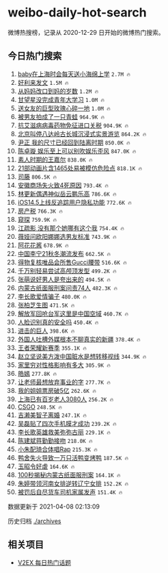 # weibo-daily-hot-search

微博热搜榜，记录从 2020-12-29 日开始的微博热门搜索。

## 今日热门搜索

<!-- BEGIN -->

1. [baby在上海时会每天送小海绵上学](https://s.weibo.com/weibo?q=%23baby%E5%9C%A8%E4%B8%8A%E6%B5%B7%E6%97%B6%E4%BC%9A%E6%AF%8F%E5%A4%A9%E9%80%81%E5%B0%8F%E6%B5%B7%E7%BB%B5%E4%B8%8A%E5%AD%A6%23&Refer=top) `2.7M 🔥`
1. [好利来发文](https://s.weibo.com/weibo?q=%23%E5%A5%BD%E5%88%A9%E6%9D%A5%E5%8F%91%E6%96%87%23&Refer=top) `1.5M 🔥`
1. [从妈妈改口到妈的岁数](https://s.weibo.com/weibo?q=%23%E4%BB%8E%E5%A6%88%E5%A6%88%E6%94%B9%E5%8F%A3%E5%88%B0%E5%A6%88%E7%9A%84%E5%B2%81%E6%95%B0%23&Refer=top) `1.2M 🔥`
1. [甘望星没完成青年大学习](https://s.weibo.com/weibo?q=%23%E7%94%98%E6%9C%9B%E6%98%9F%E6%B2%A1%E5%AE%8C%E6%88%90%E9%9D%92%E5%B9%B4%E5%A4%A7%E5%AD%A6%E4%B9%A0%23&Refer=top) `1.0M 🔥`
1. [送女友的巨型玫瑰心碎一地](https://s.weibo.com/weibo?q=%23%E9%80%81%E5%A5%B3%E5%8F%8B%E7%9A%84%E5%B7%A8%E5%9E%8B%E7%8E%AB%E7%91%B0%E5%BF%83%E7%A2%8E%E4%B8%80%E5%9C%B0%23&Refer=top) `1.0M 🔥`
1. [被男友拍成了一只青蛙](https://s.weibo.com/weibo?q=%23%E8%A2%AB%E7%94%B7%E5%8F%8B%E6%8B%8D%E6%88%90%E4%BA%86%E4%B8%80%E5%8F%AA%E9%9D%92%E8%9B%99%23&Refer=top) `964.9K 🔥`
1. [抗艾滋病病毒药物免征进口关税](https://s.weibo.com/weibo?q=%23%E6%8A%97%E8%89%BE%E6%BB%8B%E7%97%85%E7%97%85%E6%AF%92%E8%8D%AF%E7%89%A9%E5%85%8D%E5%BE%81%E8%BF%9B%E5%8F%A3%E5%85%B3%E7%A8%8E%23&Refer=top) `904.9K 🔥`
1. [北京叫停八达岭古长城沉浸式实景游览](https://s.weibo.com/weibo?q=%23%E5%8C%97%E4%BA%AC%E5%8F%AB%E5%81%9C%E5%85%AB%E8%BE%BE%E5%B2%AD%E5%8F%A4%E9%95%BF%E5%9F%8E%E6%B2%89%E6%B5%B8%E5%BC%8F%E5%AE%9E%E6%99%AF%E6%B8%B8%E8%A7%88%23&Refer=top) `864.2K 🔥`
1. [尹正 我的尺寸已经回到陆离时期](https://s.weibo.com/weibo?q=%E5%B0%B9%E6%AD%A3%20%E6%88%91%E7%9A%84%E5%B0%BA%E5%AF%B8%E5%B7%B2%E7%BB%8F%E5%9B%9E%E5%88%B0%E9%99%86%E7%A6%BB%E6%97%B6%E6%9C%9F&Refer=top) `850.0K 🔥`
1. [陈卓璇 娱乐至上可以别吹娱乐歪风](https://s.weibo.com/weibo?q=%E9%99%88%E5%8D%93%E7%92%87%20%E5%A8%B1%E4%B9%90%E8%87%B3%E4%B8%8A%E5%8F%AF%E4%BB%A5%E5%88%AB%E5%90%B9%E5%A8%B1%E4%B9%90%E6%AD%AA%E9%A3%8E&Refer=top) `847.0K 🔥`
1. [素人时期的王嘉尔](https://s.weibo.com/weibo?q=%23%E7%B4%A0%E4%BA%BA%E6%97%B6%E6%9C%9F%E7%9A%84%E7%8E%8B%E5%98%89%E5%B0%94%23&Refer=top) `838.0K 🔥`
1. [21部动画片含1465处易被模仿危险点](https://s.weibo.com/weibo?q=%2321%E9%83%A8%E5%8A%A8%E7%94%BB%E7%89%87%E5%90%AB1465%E5%A4%84%E6%98%93%E8%A2%AB%E6%A8%A1%E4%BB%BF%E5%8D%B1%E9%99%A9%E7%82%B9%23&Refer=top) `818.1K 🔥`
1. [司藤](https://s.weibo.com/weibo?q=%E5%8F%B8%E8%97%A4&Refer=top) `806.5K 🔥`
1. [安徽商场失火致4死原因](https://s.weibo.com/weibo?q=%23%E5%AE%89%E5%BE%BD%E5%95%86%E5%9C%BA%E5%A4%B1%E7%81%AB%E8%87%B44%E6%AD%BB%E5%8E%9F%E5%9B%A0%23&Refer=top) `793.4K 🔥`
1. [林更新偶遇神似岳云鹏乐高](https://s.weibo.com/weibo?q=%23%E6%9E%97%E6%9B%B4%E6%96%B0%E5%81%B6%E9%81%87%E7%A5%9E%E4%BC%BC%E5%B2%B3%E4%BA%91%E9%B9%8F%E4%B9%90%E9%AB%98%23&Refer=top) `786.6K 🔥`
1. [iOS14.5上线反追踪用户隐私功能](https://s.weibo.com/weibo?q=%23iOS14.5%E4%B8%8A%E7%BA%BF%E5%8F%8D%E8%BF%BD%E8%B8%AA%E7%94%A8%E6%88%B7%E9%9A%90%E7%A7%81%E5%8A%9F%E8%83%BD%23&Refer=top) `772.6K 🔥`
1. [房产税](https://s.weibo.com/weibo?q=%E6%88%BF%E4%BA%A7%E7%A8%8E&Refer=top) `766.3K 🔥`
1. [窥探](https://s.weibo.com/weibo?q=%E7%AA%A5%E6%8E%A2&Refer=top) `759.9K 🔥`
1. [江疏影 没有那个她哪有这个我](https://s.weibo.com/weibo?q=%E6%B1%9F%E7%96%8F%E5%BD%B1%20%E6%B2%A1%E6%9C%89%E9%82%A3%E4%B8%AA%E5%A5%B9%E5%93%AA%E6%9C%89%E8%BF%99%E4%B8%AA%E6%88%91&Refer=top) `754.4K 🔥`
1. [薇娅问欧阳娜娜选男友标准](https://s.weibo.com/weibo?q=%23%E8%96%87%E5%A8%85%E9%97%AE%E6%AC%A7%E9%98%B3%E5%A8%9C%E5%A8%9C%E9%80%89%E7%94%B7%E5%8F%8B%E6%A0%87%E5%87%86%23&Refer=top) `743.9K 🔥`
1. [阿花花酱](https://s.weibo.com/weibo?q=%E9%98%BF%E8%8A%B1%E8%8A%B1%E9%85%B1&Refer=top) `678.9K 🔥`
1. [中国李宁21秋冬潮流发布](https://s.weibo.com/weibo?q=%E4%B8%AD%E5%9B%BD%E6%9D%8E%E5%AE%8121%E7%A7%8B%E5%86%AC%E6%BD%AE%E6%B5%81%E5%8F%91%E5%B8%83&Refer=top) `662.5K 🔥`
1. [得物复核唯品会所售Gucci腰带](https://s.weibo.com/weibo?q=%23%E5%BE%97%E7%89%A9%E5%A4%8D%E6%A0%B8%E5%94%AF%E5%93%81%E4%BC%9A%E6%89%80%E5%94%AEGucci%E8%85%B0%E5%B8%A6%23&Refer=top) `516.6K 🔥`
1. [千万别轻易尝试高颅顶发型](https://s.weibo.com/weibo?q=%23%E5%8D%83%E4%B8%87%E5%88%AB%E8%BD%BB%E6%98%93%E5%B0%9D%E8%AF%95%E9%AB%98%E9%A2%85%E9%A1%B6%E5%8F%91%E5%9E%8B%23&Refer=top) `499.2K 🔥`
1. [张萌说好男人是夸出来的](https://s.weibo.com/weibo?q=%23%E5%BC%A0%E8%90%8C%E8%AF%B4%E5%A5%BD%E7%94%B7%E4%BA%BA%E6%98%AF%E5%A4%B8%E5%87%BA%E6%9D%A5%E7%9A%84%23&Refer=top) `494.5K 🔥`
1. [内蒙古纸面服刑案问责74人](https://s.weibo.com/weibo?q=%E5%86%85%E8%92%99%E5%8F%A4%E7%BA%B8%E9%9D%A2%E6%9C%8D%E5%88%91%E6%A1%88%E9%97%AE%E8%B4%A374%E4%BA%BA&Refer=top) `482.3K 🔥`
1. [李长歌爱情骗子](https://s.weibo.com/weibo?q=%23%E6%9D%8E%E9%95%BF%E6%AD%8C%E7%88%B1%E6%83%85%E9%AA%97%E5%AD%90%23&Refer=top) `480.0K 🔥`
1. [张柏芝生图](https://s.weibo.com/weibo?q=%E5%BC%A0%E6%9F%8F%E8%8A%9D%E7%94%9F%E5%9B%BE&Refer=top) `471.5K 🔥`
1. [解放军回呛台军这里是中国空域](https://s.weibo.com/weibo?q=%23%E8%A7%A3%E6%94%BE%E5%86%9B%E5%9B%9E%E5%91%9B%E5%8F%B0%E5%86%9B%E8%BF%99%E9%87%8C%E6%98%AF%E4%B8%AD%E5%9B%BD%E7%A9%BA%E5%9F%9F%23&Refer=top) `460.7K 🔥`
1. [人脸识别真的安全吗](https://s.weibo.com/weibo?q=%23%E4%BA%BA%E8%84%B8%E8%AF%86%E5%88%AB%E7%9C%9F%E7%9A%84%E5%AE%89%E5%85%A8%E5%90%97%23&Refer=top) `450.4K 🔥`
1. [进击的巨人](https://s.weibo.com/weibo?q=%E8%BF%9B%E5%87%BB%E7%9A%84%E5%B7%A8%E4%BA%BA&Refer=top) `398.6K 🔥`
1. [外国人吐槽外媒根本不聊真实的新疆](https://s.weibo.com/weibo?q=%23%E5%A4%96%E5%9B%BD%E4%BA%BA%E5%90%90%E6%A7%BD%E5%A4%96%E5%AA%92%E6%A0%B9%E6%9C%AC%E4%B8%8D%E8%81%8A%E7%9C%9F%E5%AE%9E%E7%9A%84%E6%96%B0%E7%96%86%23&Refer=top) `378.4K 🔥`
1. [王者荣耀新赛季](https://s.weibo.com/weibo?q=%E7%8E%8B%E8%80%85%E8%8D%A3%E8%80%80%E6%96%B0%E8%B5%9B%E5%AD%A3&Refer=top) `355.1K 🔥`
1. [赵立坚说美方泼中国脏水是想转移视线](https://s.weibo.com/weibo?q=%23%E8%B5%B5%E7%AB%8B%E5%9D%9A%E8%AF%B4%E7%BE%8E%E6%96%B9%E6%B3%BC%E4%B8%AD%E5%9B%BD%E8%84%8F%E6%B0%B4%E6%98%AF%E6%83%B3%E8%BD%AC%E7%A7%BB%E8%A7%86%E7%BA%BF%23&Refer=top) `344.9K 🔥`
1. [家里穷对性格影响有多大](https://s.weibo.com/weibo?q=%23%E5%AE%B6%E9%87%8C%E7%A9%B7%E5%AF%B9%E6%80%A7%E6%A0%BC%E5%BD%B1%E5%93%8D%E6%9C%89%E5%A4%9A%E5%A4%A7%23&Refer=top) `305.9K 🔥`
1. [皓嫣](https://s.weibo.com/weibo?q=%E7%9A%93%E5%AB%A3&Refer=top) `277.8K 🔥`
1. [让老师最想放弃事业的字](https://s.weibo.com/weibo?q=%23%E8%AE%A9%E8%80%81%E5%B8%88%E6%9C%80%E6%83%B3%E6%94%BE%E5%BC%83%E4%BA%8B%E4%B8%9A%E7%9A%84%E5%AD%97%23&Refer=top) `277.7K 🔥`
1. [我的姐姐票房破5亿](https://s.weibo.com/weibo?q=%23%E6%88%91%E7%9A%84%E5%A7%90%E5%A7%90%E7%A5%A8%E6%88%BF%E7%A0%B45%E4%BA%BF%23&Refer=top) `262.6K 🔥`
1. [上海已有百岁老人3080人](https://s.weibo.com/weibo?q=%23%E4%B8%8A%E6%B5%B7%E5%B7%B2%E6%9C%89%E7%99%BE%E5%B2%81%E8%80%81%E4%BA%BA3080%E4%BA%BA%23&Refer=top) `256.2K 🔥`
1. [CSGO](https://s.weibo.com/weibo?q=CSGO&Refer=top) `248.5K 🔥`
1. [吉濑美智子离婚](https://s.weibo.com/weibo?q=%E5%90%89%E6%BF%91%E7%BE%8E%E6%99%BA%E5%AD%90%E7%A6%BB%E5%A9%9A&Refer=top) `247.1K 🔥`
1. [吴磊贴了四次手机膜才成功](https://s.weibo.com/weibo?q=%23%E5%90%B4%E7%A3%8A%E8%B4%B4%E4%BA%86%E5%9B%9B%E6%AC%A1%E6%89%8B%E6%9C%BA%E8%86%9C%E6%89%8D%E6%88%90%E5%8A%9F%23&Refer=top) `239.2K 🔥`
1. [李长歌英雄救美弥弥古丽](https://s.weibo.com/weibo?q=%23%E6%9D%8E%E9%95%BF%E6%AD%8C%E8%8B%B1%E9%9B%84%E6%95%91%E7%BE%8E%E5%BC%A5%E5%BC%A5%E5%8F%A4%E4%B8%BD%23&Refer=top) `229.1K 🔥`
1. [陈建斌蒋勤勤接吻](https://s.weibo.com/weibo?q=%23%E9%99%88%E5%BB%BA%E6%96%8C%E8%92%8B%E5%8B%A4%E5%8B%A4%E6%8E%A5%E5%90%BB%23&Refer=top) `218.0K 🔥`
1. [小朱配琦合体唱Rap](https://s.weibo.com/weibo?q=%23%E5%B0%8F%E6%9C%B1%E9%85%8D%E7%90%A6%E5%90%88%E4%BD%93%E5%94%B1Rap%23&Refer=top) `215.3K 🔥`
1. [鸭舍失火导致一万只活鸭变烤鸭](https://s.weibo.com/weibo?q=%23%E9%B8%AD%E8%88%8D%E5%A4%B1%E7%81%AB%E5%AF%BC%E8%87%B4%E4%B8%80%E4%B8%87%E5%8F%AA%E6%B4%BB%E9%B8%AD%E5%8F%98%E7%83%A4%E9%B8%AD%23&Refer=top) `187.5K 🔥`
1. [玉昭令好虐](https://s.weibo.com/weibo?q=%23%E7%8E%89%E6%98%AD%E4%BB%A4%E5%A5%BD%E8%99%90%23&Refer=top) `164.6K 🔥`
1. [100秒揭秘内蒙古纸面服刑案](https://s.weibo.com/weibo?q=%23100%E7%A7%92%E6%8F%AD%E7%A7%98%E5%86%85%E8%92%99%E5%8F%A4%E7%BA%B8%E9%9D%A2%E6%9C%8D%E5%88%91%E6%A1%88%23&Refer=top) `164.1K 🔥`
1. [朱婷带领河南女排逆转辽宁女排](https://s.weibo.com/weibo?q=%23%E6%9C%B1%E5%A9%B7%E5%B8%A6%E9%A2%86%E6%B2%B3%E5%8D%97%E5%A5%B3%E6%8E%92%E9%80%86%E8%BD%AC%E8%BE%BD%E5%AE%81%E5%A5%B3%E6%8E%92%23&Refer=top) `152.2K 🔥`
1. [被罚后自尽货车司机家属发声](https://s.weibo.com/weibo?q=%23%E8%A2%AB%E7%BD%9A%E5%90%8E%E8%87%AA%E5%B0%BD%E8%B4%A7%E8%BD%A6%E5%8F%B8%E6%9C%BA%E5%AE%B6%E5%B1%9E%E5%8F%91%E5%A3%B0%23&Refer=top) `151.4K 🔥`

数据更新于 2021-04-08 02:13:09

<!-- END -->

历史归档 [./archives](./archives)

## 相关项目

- [V2EX 每日热门话题](https://github.com/boojack/v2ex-daily-hot-topic)
